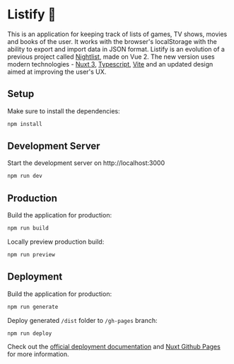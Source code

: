 # Listify 📝

This is an application for keeping track of lists of games, TV shows, movies and books of the user. It works with the browser's localStorage with the ability to export and import data in JSON format. Listify is an evolution of a previous project called [Nightlist](https://github.com/nightrunner91/nightlist), made on Vue 2. The new version uses modern technologies - [Nuxt 3](https://nuxt.com/docs/getting-started/introduction), [Typescript](https://www.typescriptlang.org/), [Vite](https://vitejs.dev/) and an updated design aimed at improving the user's UX.

## Setup

Make sure to install the dependencies:

```bash
npm install
```

## Development Server

Start the development server on http://localhost:3000

```bash
npm run dev
```

## Production

Build the application for production:

```bash
npm run build
```

Locally preview production build:

```bash
npm run preview
```

## Deployment

Build the application for production:

```bash
npm run generate
```

Deploy generated `/dist` folder to `/gh-pages` branch:
```bash
npm run deploy
```

Check out the [official deployment documentation](https://nuxt.com/docs/getting-started/deployment) and [Nuxt Github Pages](https://github.com/lucpotage/nuxt-github-pages) for more information.
